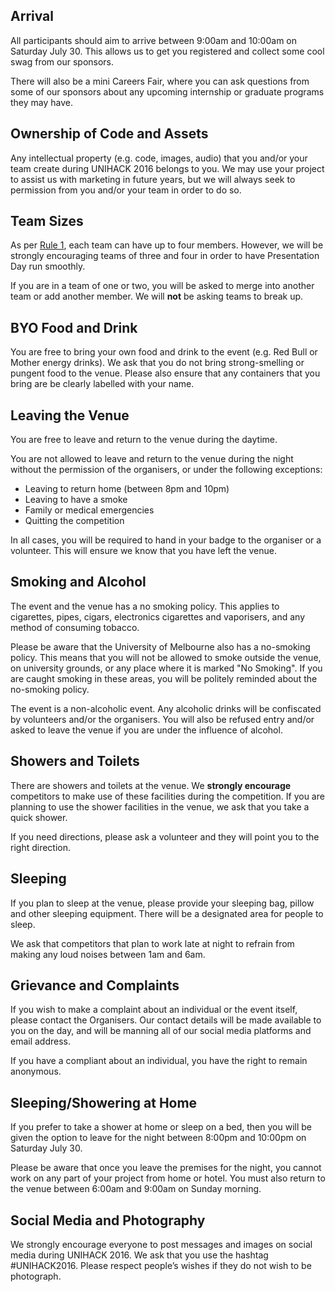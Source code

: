 ## Arrival

All participants should aim to arrive between 9:00am and 10:00am on Saturday
July 30. This allows us to get you registered and collect some cool swag from
our sponsors.

There will also be a mini Careers Fair, where you can ask questions from some
of our sponsors about any upcoming internship or graduate programs they may
have.

## Ownership of Code and Assets

Any intellectual property (e.g. code, images, audio) that you and/or your team
create during UNIHACK 2016 belongs to you. We may use your project to assist us
with marketing in future years, but we will always seek to permission from you
and/or your team in order to do so. 

## Team Sizes

As per [Rule 1](../basic-rules.md), each team can have up to four members.
However, we will be strongly encouraging teams of three and four in order to
have Presentation Day run smoothly.

If you are in a team of one or two, you will be asked to merge into another team
or add another member. We will **not** be asking teams to break up.

## BYO Food and Drink

You are free to bring your own food and drink to the event (e.g. Red Bull or
Mother energy drinks). We ask that you do not bring strong-smelling or pungent
food to the venue. Please also ensure that any containers that you bring are be
clearly labelled with your name.

## Leaving the Venue

You are free to leave and return to the venue during the daytime.

You are not allowed to leave and return to the venue during the night without
the permission of the organisers, or under the following exceptions:

- Leaving to return home (between 8pm and 10pm)
- Leaving to have a smoke
- Family or medical emergencies
- Quitting the competition

In all cases, you will be required to hand in your badge to the organiser or a
volunteer. This will ensure we know that you have left the venue.

## Smoking and Alcohol

The event and the venue has a no smoking policy. This applies to cigarettes,
pipes, cigars, electronics cigarettes and vaporisers, and any method of
consuming tobacco.

Please be aware that the University of Melbourne also has a no-smoking policy.
This means that you will not be allowed to smoke outside the venue, on
university grounds, or any place where it is marked "No Smoking". If you are
caught smoking in these areas, you will be politely reminded about the
no-smoking policy.

The event is a non-alcoholic event. Any alcoholic drinks will be confiscated by
volunteers and/or the organisers. You will also be refused entry and/or asked to
leave the venue if you are under the influence of alcohol.

## Showers and Toilets

There are showers and toilets at the venue. We **strongly encourage** competitors
to make use of these facilities during the competition. If you are planning to
use the shower facilities in the venue, we ask that you take a quick shower.

If you need directions, please ask a volunteer and they will point you to the
right direction.

## Sleeping

If you plan to sleep at the venue, please provide your sleeping bag, pillow and
other sleeping equipment. There will be a designated area for people to sleep.

We ask that competitors that plan to work late at night to refrain from making
any loud noises between 1am and 6am.

## Grievance and Complaints

If you wish to make a complaint about an individual or the event itself, please
contact the Organisers. Our contact details will be made available to you on the
day, and will be manning all of our social media platforms and email address.

If you have a compliant about an individual, you have the right to remain
anonymous.

## Sleeping/Showering at Home

If you prefer to take a shower at home or sleep on a bed, then you will be given
the option to leave for the night between 8:00pm and 10:00pm on Saturday July
30.

Please be aware that once you leave the premises for the night, you cannot work
on any part of your project from home or hotel. You must also return to the
venue between 6:00am and 9:00am on Sunday morning.

## Social Media and Photography

We strongly encourage everyone to post messages and images on social media
during UNIHACK 2016. We ask that you use the hashtag #UNIHACK2016. Please
respect people’s wishes if they do not wish to be photograph.
